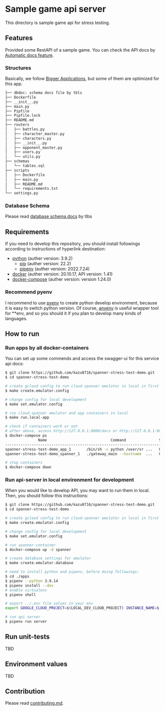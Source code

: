 # Sample game api server

This directory is sample game api for stress testing.

## Features

Provided some RestAPI of a sample game. You can check the API docs by [Automatic docs feature](https://fastapi.tiangolo.com/features/#automatic-docs).


### Structures

Basically, we follow [Bigger Applications](https://fastapi.tiangolo.com/tutorial/bigger-applications/), but some of them are optimized for this app.

```bash
├── dbdoc: schema docs file by tbls
├── Dockerfile
├── __init__.py
├── main.py
├── Pipfile
├── Pipfile.lock
├── README.md
├── routers
│   ├── battles.py
│   ├── character_master.py
│   ├── characters.py
│   ├── __init__.py
│   ├── opponent_master.py
│   ├── users.py
│   └── utils.py
├── schemas
│   └── tables.sql
├── scripts
│   ├── Dockerfile
│   ├── main.py
│   ├── README.md
│   └── requirements.txt
└── settings.py
```

### Database Schema

Please read [database schema docs](./dbdoc/README.md) by tlbs

## Requirements

If you need to develop this repository, you should install followings according to instructions of hyperlink destination:

- [python](https://www.python.org/downloads/) (auther version: 3.9.2)
  - [pip](https://pip.pypa.io/en/stable/installation/) (auther version: 22.2)
  - [pipenv](https://pipenv.pypa.io/en/latest/) (auther version: 2022.7.24)
- [docker](https://docs.docker.com/engine/install/) (auther version: 20.10.17, API version: 1.41)
- [docker-compose](https://docs.docker.jp/compose/install/index.html) (auther version: version 1.24.0)

### Recommend pyenv

I recommend to use [pyenv](https://github.com/pyenv/pyenv) to create python develop environment, because it is easy to switch python version. Of course, [anyenv](https://github.com/anyenv/anyenv) is useful wrapper tool for **env, and so you should it if you plan to develop many kinds of languages.

## How to run

### Run apps by all docker-containers

You can set up some commends and access the swagger-ui for this service api docs:

```bash
$ git clone https://github.com/kazu0716/spanner-stress-test-demo.git
$ cd spanner-stress-test-demo

# create gcloud config to run cloud-spanner emulator in local in first time
$ make create.emulator.config

# change config for local development
$ make set.emulator.config

# run cloud-spanner emulator and app containers in local
$ make run.local-app

# check if containers work or not
# after above, access http://127.0.0.1:8000/docs or http://127.0.0.1:8000/redoc by your browser
$ docker-compose ps
               Name                             Command               State                                         Ports                                       
----------------------------------------------------------------------------------------------------------------------------------------------------------------
spanner-stress-test-demo_app_1       /bin/sh -c python /user/sr ...   Up      0.0.0.0:8000->8000/tcp,:::8000->8000/tcp                                          
spanner-stress-test-demo_spanner_1   ./gateway_main --hostname  ...   Up      0.0.0.0:9010->9010/tcp,:::9010->9010/tcp, 0.0.0.0:9020->9020/tcp,:::9020->9020/tcp

# stop containers
$ docker-compose down
```

### Run api-server in local environment for development

When you would like to develop API, you may want to run them in local. Then, you should follow this instructions:

```bash
$ git clone https://github.com/kazu0716/spanner-stress-test-demo.git
$ cd spanner-stress-test-demo

# create gcloud config to run cloud-spanner emulator in local in first time
$ make create.emulator.config

# change config for local development
$ make set.emulator.config

# run spanner-container
$ docker-compose up -d spanner

# create database settings for emulator
$ make create.emulator.database

# need to install python and pipenv, before doing followings:
$ cd ./apps
$ pipenv --python 3.9.14
$ pipenv install --dev
# enable virtualenv
$ pipenv shell

# export ../.env file values in your env
export GOOGLE_CLOUD_PROJECT=$(LOCAL_DEV_CLOUD_PROJECT) INSTANCE_NAME=$(INSTANCE_NAME) DATABASE_NAME=$(DATABASE_NAME)

# run api server
$ pipenv run server
```

## Run unit-tests

TBD

## Environment values

TBD

## Contribution

Please read [contributing.md](../docs/contributing.md).